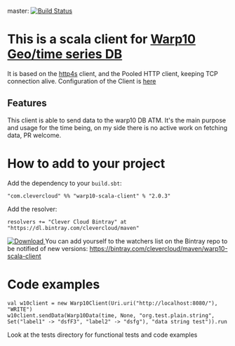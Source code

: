 master: [![Build Status](https://travis-ci.org/CleverCloud/warp10-scala-client.svg?branch=master)](https://travis-ci.org/CleverCloud/warp10-scala-client)

# This is a scala client for [Warp10 Geo/time series DB](http://www.warp10.io/)

It is based on the [http4s](http://http4s.org/) client, and the Pooled HTTP client, keeping TCP connection alive. Configuration of the Client is [here](http://http4s.org/v0.15/api/#org.http4s.client.blaze.BlazeClientConfig)

## Features

This client is able to send data to the warp10 DB ATM. It's the main purpose and usage for the time being, on my side there is no active work on fetching data, PR welcome.

# How to add to your project

Add the dependency to your `build.sbt`:

    "com.clevercloud" %% "warp10-scala-client" % "2.0.3"

Add the resolver:

    resolvers += "Clever Cloud Bintray" at "https://dl.bintray.com/clevercloud/maven"

[ ![Download](https://api.bintray.com/packages/clevercloud/maven/warp10-scala-client/images/download.svg) ](https://bintray.com/clevercloud/maven/warp10-scala-client/_latestVersion) You can add yourself to the watchers list on the Bintray repo to be notified of
new versions: https://bintray.com/clevercloud/maven/warp10-scala-client


# Code examples

    val w10client = new Warp10Client(Uri.uri("http://localhost:8080/"), "WRITE")
    w10client.sendData(Warp10Data(time, None, "org.test.plain.string", Set("label1" -> "dsfF3", "label2" -> "dsfg"), "data string test")).run


Look at the tests directory for functional tests and code examples
